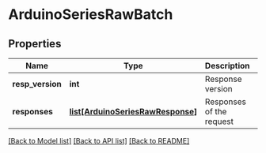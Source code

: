 # ArduinoSeriesRawBatch

## Properties
Name | Type | Description | Notes
------------ | ------------- | ------------- | -------------
**resp_version** | **int** | Response version | 
**responses** | [**list[ArduinoSeriesRawResponse]**](ArduinoSeriesRawResponse.md) | Responses of the request | 

[[Back to Model list]](../README.md#documentation-for-models) [[Back to API list]](../README.md#documentation-for-api-endpoints) [[Back to README]](../README.md)


